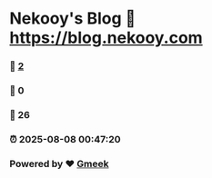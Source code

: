 # Nekooy's Blog :link: https://blog.nekooy.com 
### :page_facing_up: [2](https://blog.nekooy.com/tag.html) 
### :speech_balloon: 0 
### :hibiscus: 26 
### :alarm_clock: 2025-08-08 00:47:20 
### Powered by :heart: [Gmeek](https://github.com/Meekdai/Gmeek)
